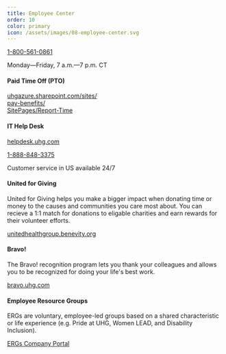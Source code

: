 ```yaml
---
title: Employee Center
order: 10
color: primary
icon: /assets/images/08-employee-center.svg
---
```


[1-800-561-0861](tel://+1-800-561-0861 "1-800-561-0861")

Monday—Friday, 7 a.m.—7 p.m. CT

#### Paid Time Off (PTO)

[uhgazure.sharepoint.com/sites/<br/>pay-benefits/<br/>SitePages/Report-Time](https://login.microsoftonline.com/db05faca-c82a-4b9d-b9c5-0f64b6755421/oauth2/authorize?client%5Fid=00000003%2D0000%2D0ff1%2Dce00%2D000000000000&response%5Fmode=form%5Fpost&response%5Ftype=code%20id%5Ftoken&resource=00000003%2D0000%2D0ff1%2Dce00%2D000000000000&scope=openid&nonce=20534CE7978E20EFEAFDCC8D8653A6112CCCAC7D65B7F942%2D8163CC57DA5B63540A012A4DC3EB01E86555C2CE48DE8C77E6C084888A668B82&redirect%5Furi=https%3A%2F%2Fuhgazure%2Esharepoint%2Ecom%2F%5Fforms%2Fdefault%2Easpx&state=OD0w&claims=%7B%22id%5Ftoken%22%3A%7B%22xms%5Fcc%22%3A%7B%22values%22%3A%5B%22CP1%22%5D%7D%7D%7D&wsucxt=1&cobrandid=11bd8083%2D87e0%2D41b5%2Dbb78%2D0bc43c8a8e8a&client%2Drequest%2Did=506275a0%2D10a5%2D2000%2Dcd75%2D0c25d2d81db5 "PTO site in a new tab")

#### IT Help Desk

[helpdesk.uhg.com](https://helpdesk.uhg.com "helpdesk.uhg.com in a new tab")

[1-888-848-3375](tel://+1-888-848-3375 "IT Help Desk phone number direct.")

Customer service in US available 24/7

#### United for Giving

United for Giving helps you make a bigger impact when donating time or money to the causes and communities you care most about. You can recieve a 1:1 match for donations to eligable charities and earn rewards for their volunteer efforts.

[unitedhealthgroup.benevity.org](https://unitedhealthgroup.benevity.org/user/login "unitedhealthgroup.benevity.org in a new tab")

#### Bravo!

The Bravo! recognition program lets you thank your colleagues and allows you to be recognized for doing your life's best work.

[bravo.uhg.com](https://cloud.workhuman.com/microsites/t/home?client=uhg&setCAG=false "Bravo! page in a new tab")

#### Employee Resource Groups

ERGs are voluntary, employee-led groups based on a shared characteristic or life experience (e.g. Pride at UHG, Women LEAD, and Disability Inclusion).

[ERGs Company Portal](https://uhgazure.sharepoint.com/sites/Our-Company/SitePages/DEI-ERGs.aspx "Employee Resource Groups company portal in a new tab.")
